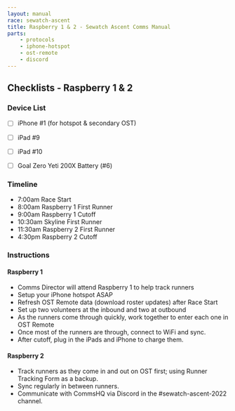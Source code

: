 ```yaml
---
layout: manual
race: sewatch-ascent
title: Raspberry 1 & 2 - Sewatch Ascent Comms Manual
parts:
    - protocols
    - iphone-hotspot
    - ost-remote
    - discord
---
```


## Checklists - Raspberry 1 & 2

### Device List
- [ ] iPhone #1 (for hotspot & secondary OST)
- [ ] iPad #9
- [ ] iPad #10
- [ ] Goal Zero Yeti 200X Battery (#6)


### Timeline

- 7:00am Race Start
- 8:00am Raspberry 1 First Runner
- 9:00am Raspberry 1 Cutoff
- 10:30am Skyline First Runner
- 11:30am Raspberry 2 First Runner
- 4:30pm Raspberry 2 Cutoff

### Instructions

#### Raspberry 1

- Comms Director will attend Raspberry 1 to help track runners
- Setup your iPhone hotspot ASAP
- Refresh OST Remote data (download roster updates) after Race Start
- Set up two volunteers at the inbound and two at outbound
- As the runners come through quickly, work together to enter each one in OST Remote
- Once most of the runners are through, connect to WiFi and sync.
- After cutoff, plug in the iPads and iPhone to charge them.

#### Raspberry 2

- Track runners as they come in and out on OST first; using Runner Tracking Form as a backup.
- Sync regularly in between runners.
- Communicate with CommsHQ via Discord in the #sewatch-ascent-2022 channel.
